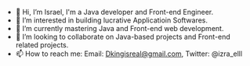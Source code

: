 - 👋 Hi, I’m Israel, I'm a Java developer and Front-end Engineer. 
- 👀 I’m interested in building lucrative Applicatioin Softwares.
- 🌱 I’m currently mastering Java and Front-end web development. 
- 💞️ I’m looking to collaborate on Java-based projects and Front-end related projects. 
- 📫 How to reach me: Email: Dkingisreal@gmail.com, Twitter: @izra_elll


<!---
Izrael707/Izrael707 is a ✨ special ✨ repository because its `README.md` (this file) appears on your GitHub profile.
You can click the Preview link to take a look at your changes.
--->
